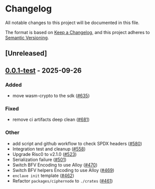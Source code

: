 # Changelog
All notable changes to this project will be documented in this file.

The format is based on [Keep a Changelog](https://keepachangelog.com/en/1.0.0/),
and this project adheres to [Semantic Versioning](https://semver.org/spec/v2.0.0.html).

## [Unreleased]

## [0.0.1-test](https://github.com/gnosisguild/enclave/releases/tag/e3-bfv-helpers-v0.0.1-test) - 2025-09-26

### Added
- move wasm-crypto to the sdk ([#635](https://github.com/gnosisguild/enclave/pull/635))

### Fixed
- remove ci artifacts deep clean ([#681](https://github.com/gnosisguild/enclave/pull/681))

### Other
- add script and github workflow to check SPDX headers ([#580](https://github.com/gnosisguild/enclave/pull/580))
- Integration test and cleanup ([#558](https://github.com/gnosisguild/enclave/pull/558))
- Upgrade Risc0 to v2.1.0 ([#523](https://github.com/gnosisguild/enclave/pull/523))
- Serialization failure ([#501](https://github.com/gnosisguild/enclave/pull/501))
- Switch BFV Encoding to use Alloy ([#470](https://github.com/gnosisguild/enclave/pull/470))
- Switch BFV helpers Encoding to use Alloy ([#469](https://github.com/gnosisguild/enclave/pull/469))
- `enclave init` template ([#462](https://github.com/gnosisguild/enclave/pull/462))
- Refactor `packages/ciphernode` to `./crates` ([#461](https://github.com/gnosisguild/enclave/pull/461))
